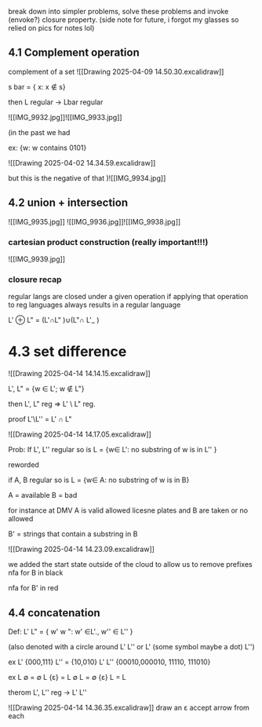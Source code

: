 break down into simpler problems, solve these problems and invoke (envoke?) closure property. 
(side note for future, i forgot my glasses so relied on pics for notes lol)

## 4.1 Complement operation 

complement of a set 
![[Drawing 2025-04-09 14.50.30.excalidraw]]

s bar = { x: x ∉ s}

then L regular -> Lbar regular 

![[IMG_9932.jpg]]![[IMG_9933.jpg]]

(in the past we had 


ex: {w: w contains 0101}

![[Drawing 2025-04-02 14.34.59.excalidraw]]

but this is the negative of that )![[IMG_9934.jpg]]


## 4.2 union + intersection  

![[IMG_9935.jpg]]
![[IMG_9936.jpg]]![[IMG_9938.jpg]]

### cartesian product construction (really important!!!) 
![[IMG_9939.jpg]]


### closure recap 
regular langs are closed under a given operation if applying that operation to reg languages always results in a regular language 

L' ⊕ L" = (L'∩L" )∪(L"∩ L'_ )

# 4.3 set difference 
![[Drawing 2025-04-14 14.14.15.excalidraw]]

L', L" = {w ∈ L'; w ∉ L"}

then L', L" reg => L' \ L" reg.

proof L'\L'' = L' ∩ L"

![[Drawing 2025-04-14 14.17.05.excalidraw]]

Prob: If L', L'' regular so is L = {w∈ L': no substring of w is in L'' }


reworded 

if A, B regular so is L = {w∈ A: no substring of w is in B}

A = available
B = bad

for instance at DMV A is valid allowed licesne plates and B are taken or no allowed 

B' = strings that contain a substring in B 

![[Drawing 2025-04-14 14.23.09.excalidraw]]

we added the start state outside of the cloud to allow us to remove prefixes 
nfa for B  in black 

nfa for B' in red



## 4.4 concatenation 

Def: 
L' L" = { w' w ": w' ∈L'., w'' ∈ L'' }

(also denoted with a circle around L' L'' or L' (some symbol maybe a dot) L'')

ex L' {000,111} L'' = {10,010}
L' L'' {00010,000010, 11110, 111010}

ex  L ∅ = ∅
L {ε} = L 
∅ L = ∅
{ε} L = L 

therom 
L', L'' reg -> L' L'' 

![[Drawing 2025-04-14 14.36.35.excalidraw]]
draw an  ε accept arrow from each 